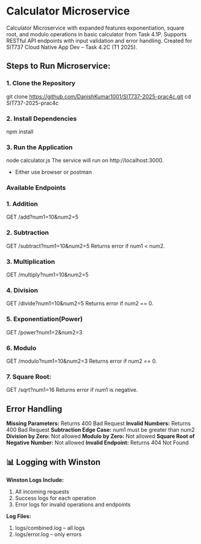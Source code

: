 # Calculator Microservice

Calculator Microservice with expanded features exponentiation, square root, and modulo operations in basic calculator from Task 4.1P. Supports RESTful API endpoints with input validation and error handling. Created for SIT737 Cloud Native App Dev – Task 4.2C (T1 2025).

## Steps to Run Microservice:

### 1. Clone the Repository

git clone https://github.com/DanishKumar1001/SIT737-2025-prac4c.git
cd SIT737-2025-prac4c

### 2. Install Dependencies

npm install

### 3. Run the Application

node calculator.js
The service will run on http://localhost:3000. 

* Either use browser or postman

### Available Endpoints

### 1. Addition

GET /add?num1=10&num2=5

### 2. Subtraction

GET /subtract?num1=10&num2=5
Returns error if num1 < num2.

### 3. Multiplication

GET /multiply?num1=10&num2=5

### 4. Division

GET /divide?num1=10&num2=5
Returns error if num2 == 0.

### 5. Exponentiation(Power)

GET /power?num1=2&num2=3

### 6. Modulo 

GET /modulo?num1=10&num2=3
Returns error if num2 == 0.

### 7. Square Root:

GET /sqrt?num1=16
Returns error if num1 is negative.

## Error Handling

**Missing Parameters:** Returns 400 Bad Request
**Invalid Numbers:** Returns 400 Bad Request
**Subtraction Edge Case:** num1 must be greater than num2
**Division by Zero:** Not allowed
**Modulo by Zero:** Not allowed
**Square Root of Negative Number:** Not allowed
**Invalid Endpoint:** Returns 404 Not Found

## 📊 Logging with Winston

**Winston Logs Include:**

1. All incoming requests
2. Success logs for each operation
3. Error logs for invalid operations and endpoints

**Log Files:**

1. logs/combined.log – all logs
2. logs/error.log – only errors
